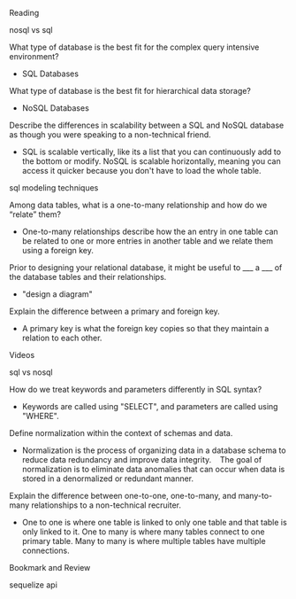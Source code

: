 Reading

nosql vs sql

What type of database is the best fit for the complex query intensive environment?
- SQL Databases


What type of database is the best fit for hierarchical data storage?
- NoSQL Databases


Describe the differences in scalability between a SQL and NoSQL database as though you were speaking to a non-technical friend.
- SQL is scalable vertically, like its a list that you can continuously add to the bottom or modify. NoSQL is scalable horizontally, meaning you can access it quicker because you don't have to load the whole table.



sql modeling techniques

Among data tables, what is a one-to-many relationship and how do we “relate” them?
- One-to-many relationships describe how the an entry in one table can be related to one or more entries in another table and we relate them using a foreign key.


Prior to designing your relational database, it might be useful to ___ a ___ of the database tables and their relationships.
- "design a diagram"


Explain the difference between a primary and foreign key.
- A primary key is what the foreign key copies so that they maintain a relation to each other.


Videos

sql vs nosql

How do we treat keywords and parameters differently in SQL syntax?
- Keywords are called using "SELECT", and parameters are called using "WHERE".


Define normalization within the context of schemas and data.
- Normalization is the process of organizing data in a database schema to reduce data redundancy and improve data integrity.
   The goal of normalization is to eliminate data anomalies that can occur when data is stored in a denormalized or redundant manner.


Explain the difference between one-to-one, one-to-many, and many-to-many relationships to a non-technical recruiter.
- One to one is where one table is linked to only one table and that table is only linked to it.
One to many is where many tables connect to one primary table.
Many to many is where multiple tables have multiple connections.


Bookmark and Review

sequelize api